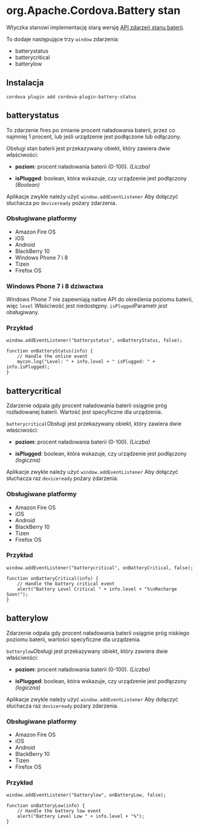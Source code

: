 <!---
    Licensed to the Apache Software Foundation (ASF) under one
    or more contributor license agreements.  See the NOTICE file
    distributed with this work for additional information
    regarding copyright ownership.  The ASF licenses this file
    to you under the Apache License, Version 2.0 (the
    "License"); you may not use this file except in compliance
    with the License.  You may obtain a copy of the License at

      http://www.apache.org/licenses/LICENSE-2.0

    Unless required by applicable law or agreed to in writing,
    software distributed under the License is distributed on an
    "AS IS" BASIS, WITHOUT WARRANTIES OR CONDITIONS OF ANY
    KIND, either express or implied.  See the License for the
    specific language governing permissions and limitations
    under the License.
-->

# org.Apache.Cordova.Battery stan

Wtyczka stanowi implementację starą wersję [API zdarzeń stanu baterii][1].

 [1]: http://www.w3.org/TR/2011/WD-battery-status-20110915/

To dodaje następujące trzy `window` zdarzenia:

*   batterystatus
*   batterycritical
*   batterylow

## Instalacja

    cordova plugin add cordova-plugin-battery-status
    

## batterystatus

To zdarzenie fires po zmianie procent naładowania baterii, przez co najmniej 1 procent, lub jeśli urządzenie jest podłączone lub odłączony.

Obsługi stan baterii jest przekazywany obiekt, który zawiera dwie właściwości:

*   **poziom**: procent naładowania baterii (0-100). *(Liczba)*

*   **isPlugged**: boolean, która wskazuje, czy urządzenie jest podłączony *(Boolean)*

Aplikacje zwykle należy użyć `window.addEventListener` Aby dołączyć słuchacza po `deviceready` pożary zdarzenia.

### Obsługiwane platformy

*   Amazon Fire OS
*   iOS
*   Android
*   BlackBerry 10
*   Windows Phone 7 i 8
*   Tizen
*   Firefox OS

### Windows Phone 7 i 8 dziwactwa

Windows Phone 7 nie zapewniają native API do określenia poziomu baterii, więc `level` Właściwość jest niedostępny. `isPlugged`Parametr *jest* obsługiwany.

### Przykład

    window.addEventListener("batterystatus", onBatteryStatus, false);
    
    function onBatteryStatus(info) {
        // Handle the online event
        mycon.log("Level: " + info.level + " isPlugged: " + info.isPlugged);
    }
    

## batterycritical

Zdarzenie odpala gdy procent naładowania baterii osiągnie próg rozładowanej baterii. Wartość jest specyficzne dla urządzenia.

`batterycritical`Obsługi jest przekazywany obiekt, który zawiera dwie właściwości:

*   **poziom**: procent naładowania baterii (0-100). *(Liczba)*

*   **isPlugged**: boolean, która wskazuje, czy urządzenie jest podłączony *(logiczna)*

Aplikacje zwykle należy użyć `window.addEventListener` Aby dołączyć słuchacza raz `deviceready` pożary zdarzenia.

### Obsługiwane platformy

*   Amazon Fire OS
*   iOS
*   Android
*   BlackBerry 10
*   Tizen
*   Firefox OS

### Przykład

    window.addEventListener("batterycritical", onBatteryCritical, false);
    
    function onBatteryCritical(info) {
        // Handle the battery critical event
        alert("Battery Level Critical " + info.level + "%\nRecharge Soon!");
    }
    

## batterylow

Zdarzenie odpala gdy procent naładowania baterii osiągnie próg niskiego poziomu baterii, wartości specyficzne dla urządzenia.

`batterylow`Obsługi jest przekazywany obiekt, który zawiera dwie właściwości:

*   **poziom**: procent naładowania baterii (0-100). *(Liczba)*

*   **isPlugged**: boolean, która wskazuje, czy urządzenie jest podłączony *(logiczna)*

Aplikacje zwykle należy użyć `window.addEventListener` Aby dołączyć słuchacza raz `deviceready` pożary zdarzenia.

### Obsługiwane platformy

*   Amazon Fire OS
*   iOS
*   Android
*   BlackBerry 10
*   Tizen
*   Firefox OS

### Przykład

    window.addEventListener("batterylow", onBatteryLow, false);
    
    function onBatteryLow(info) {
        // Handle the battery low event
        alert("Battery Level Low " + info.level + "%");
    }
